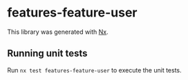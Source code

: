# features-feature-user

This library was generated with [Nx](https://nx.dev).

## Running unit tests

Run `nx test features-feature-user` to execute the unit tests.
